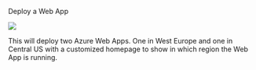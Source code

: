 Deploy a Web App

<a href="https://portal.azure.com/#create/Microsoft.Template/uri/https%3A%2F%2Fraw.githubusercontent.com%2Ftvuylsteke%2Fazure-arm%2Fmaster%2FApp%20Service%2Fazuredeploy.json" target="_blank">
    <img src="http://azuredeploy.net/deploybutton.png"/>
</a>

This will deploy two Azure Web Apps. One in West Europe and one in Central US with a customized homepage to show in which region the Web App is running.